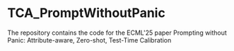 # TCA_PromptWithoutPanic
The repository contains the code for the ECML'25 paper Prompting without Panic: Attribute-aware, Zero-shot, Test-Time Calibration
